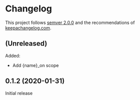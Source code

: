 # Changelog

This project follows [semver 2.0.0](http://semver.org/spec/v2.0.0.html) and the
recommendations of [keepachangelog.com](http://keepachangelog.com/).

## (Unreleased)

Added:
- Add {name}_on scope

## 0.1.2 (2020-01-31)

Initial release
